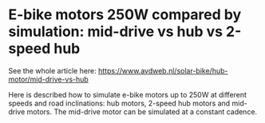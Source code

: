 # E-bike motors 250W compared by simulation: mid-drive vs hub vs 2-speed hub
See the whole article here: https://www.avdweb.nl/solar-bike/hub-motor/mid-drive-vs-hub

Here is described how to simulate e-bike motors up to 250W at different speeds and road inclinations: hub motors, 2-speed hub motors and mid-drive motors. The mid-drive motor can be simulated at a constant cadence.
